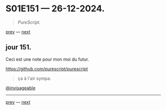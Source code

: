 # S01E151 — 26-12-2024.

> *PureScript.*

[prev](S01E150-25-12-2024.md) — [next](S01E152-27-12-2024.md)     

## jour 151.

Ceci est une note pour mon moi du futur.

https://github.com/purescript/purescript

> ça à l'air sympa.

[@invisageable](https://twitter.com/invisageable)   

---

[prev](S01E150-25-12-2024.md) — [next](S01E152-27-12-2024.md)   
